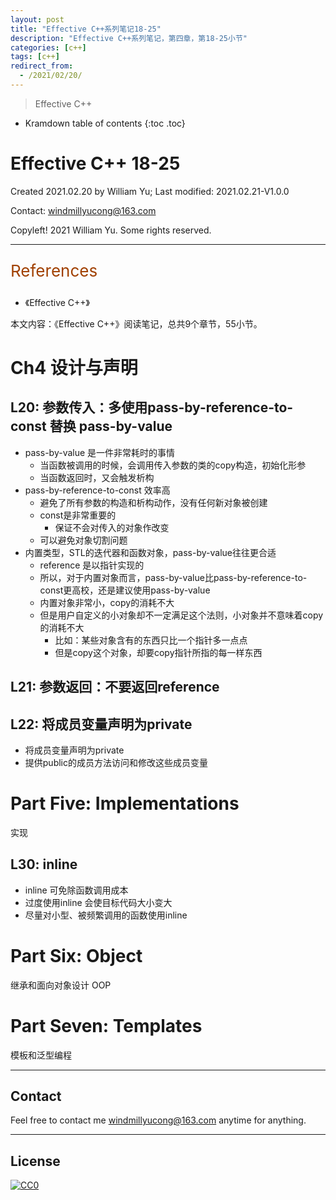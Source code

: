 ```yaml
---
layout: post
title: "Effective C++系列笔记18-25"
description: "Effective C++系列笔记，第四章，第18-25小节"
categories: [c++]
tags: [c++]
redirect_from:
  - /2021/02/20/
---
```


>  Effective C++


* Kramdown table of contents
{:toc .toc}

# Effective C++ 18-25

Created 2021.02.20 by William Yu; Last modified: 2021.02.21-V1.0.0

Contact: [windmillyucong@163.com](mailto:windmillyucong@163.com)

Copyleft! 2021 William Yu. Some rights reserved.

---

<p style="color:#A04000;font-size:26px">References</p>

- 《Effective C++》

本文内容：《Effective C++》阅读笔记，总共9个章节，55小节。

# Ch4 设计与声明

## L20: 参数传入：多使用pass-by-reference-to-const 替换 pass-by-value

- pass-by-value 是一件非常耗时的事情
  - 当函数被调用的时候，会调用传入参数的类的copy构造，初始化形参
  - 当函数返回时，又会触发析构
- pass-by-reference-to-const 效率高
  - 避免了所有参数的构造和析构动作，没有任何新对象被创建
  - const是非常重要的
    - 保证不会对传入的对象作改变
  - 可以避免对象切割问题
- 内置类型，STL的迭代器和函数对象，pass-by-value往往更合适
  - reference 是以指针实现的
  - 所以，对于内置对象而言，pass-by-value比pass-by-reference-to-const更高校，还是建议使用pass-by-value
  - 内置对象非常小，copy的消耗不大
  - 但是用户自定义的小对象却不一定满足这个法则，小对象并不意味着copy的消耗不大
    - 比如：某些对象含有的东西只比一个指针多一点点
    - 但是copy这个对象，却要copy指针所指的每一样东西



## L21: 参数返回：不要返回reference



## L22: 将成员变量声明为private

- 将成员变量声明为private
- 提供public的成员方法访问和修改这些成员变量





# Part Five: Implementations

实现

## L30: inline

- inline 可免除函数调用成本
- 过度使用inline 会使目标代码大小变大 
- 尽量对小型、被频繁调用的函数使用inline



# Part Six: Object

继承和面向对象设计 OOP







# Part Seven: Templates

模板和泛型编程







-----

## Contact

Feel free to contact me [windmillyucong@163.com](mailto:windmillyucong@163.com) anytime for anything.

-----

## License

[![CC0](http://i.creativecommons.org/p/zero/1.0/88x31.png)](http://creativecommons.org/publicdomain/zero/1.0/)

